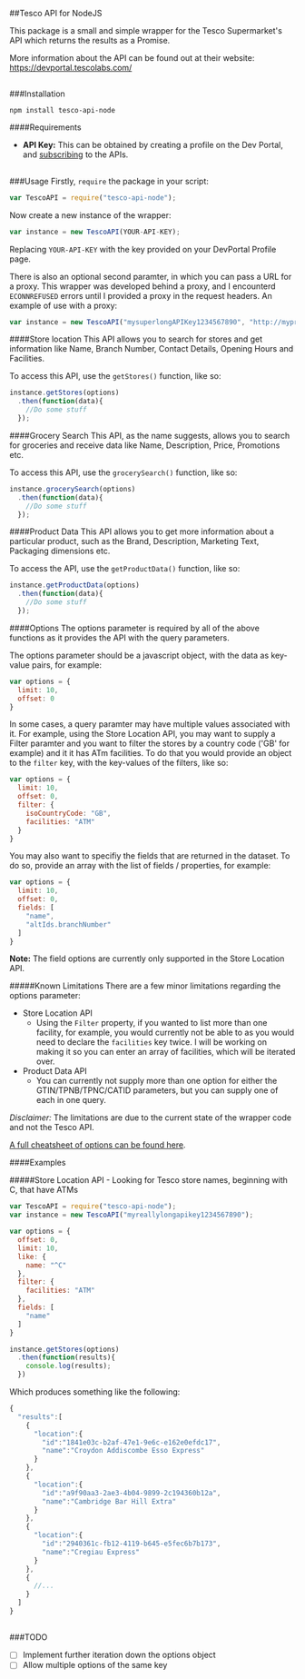 ##Tesco API for NodeJS

This package is a small and simple wrapper for the Tesco Supermarket's API which returns the results as a Promise.

More information about the API can be found out at their website: https://devportal.tescolabs.com/
##

###Installation
```
npm install tesco-api-node
```
####Requirements
- **API Key:** This can be obtained by creating a profile on the Dev Portal, and [subscribing](https://devportal.tescolabs.com/products/56c73300d73fa303ed060001) to the APIs.
##
###Usage
Firstly, `require` the package in your script:

```js
var TescoAPI = require("tesco-api-node");
```

Now create a new instance of the wrapper:

```js
var instance = new TescoAPI(YOUR-API-KEY);
```

Replacing `YOUR-API-KEY` with the key provided on your DevPortal Profile page.

There is also an optional second paramter, in which you can pass a URL for a proxy. This wrapper was developed behind a proxy,
and I encounterd `ECONNREFUSED` errors until I provided a proxy in the request headers. An example of use with a proxy:

```js
var instance = new TescoAPI("mysuperlongAPIKey1234567890", "http://myproxyaddress.com:8080");
```

####Store location
This API allows you to search for stores and get information like Name, Branch Number, Contact Details, Opening Hours and Facilities.

To access this API, use the `getStores()` function, like so:
```js
instance.getStores(options)
  .then(function(data){
    //Do some stuff
  });
```

####Grocery Search
This API, as the name suggests, allows you to search for groceries and receive data like Name, Description, Price, Promotions etc.

To access this API, use the `grocerySearch()` function, like so:
```js
instance.grocerySearch(options)
  .then(function(data){
    //Do some stuff
  });
```
####Product Data
This API allows you to get more information about a particular product, such as the Brand, Description, Marketing Text, Packaging dimensions etc.

To access the API, use the `getProductData()` function, like so:
```js
instance.getProductData(options)
  .then(function(data){
    //Do some stuff
  });
```
####Options
The options parameter is required by all of the above functions as it provides the API with the query parameters.

The options parameter should be a javascript object, with the data as key-value pairs, for example:

```js
var options = {
  limit: 10,
  offset: 0
}
```

In some cases, a query paramter may have multiple values associated with it. For example, using the Store Location API, you may want to supply a Filter paramter and you want to filter the stores by a country code ('GB' for example) and it it has ATm facilities. To do that you would provide an object to the `filter` key, with the key-values of the filters, like so:

```js
var options = {
  limit: 10,
  offset: 0,
  filter: {
    isoCountryCode: "GB",
    facilities: "ATM"
  }
}
```

You may also want to specifiy the fields that are returned in the dataset. To do so, provide an array with the list of fields / properties, for example:

```js
var options = {
  limit: 10,
  offset: 0,
  fields: [
    "name",
    "altIds.branchNumber"
  ]
}
```
**Note:** The field options are currently only supported in the Store Location API.

#####Known Limitations
There are a few minor limitations regarding the options parameter:

- Store Location API
  - Using the `Filter` property, if you wanted to list more than one facility, for example, you would currently not be able to as you would need to declare the `facilities` key twice.  I will be working on making it so you can enter an array of facilities, which will be iterated over.
- Product Data API
  - You can currently not supply more than one option for either the GTIN/TPNB/TPNC/CATID parameters, but you can supply one of each in one query.

*Disclaimer:* The limitations are due to the current state of the wrapper code and not the Tesco API.


[A full cheatsheet of options can be found here](./option-cheatsheet.md).

####Examples

#####Store Location API - Looking for Tesco store names, beginning with C, that have ATMs
```js
var TescoAPI = require("tesco-api-node");
var instance = new TescoAPI("myreallylongapikey1234567890");

var options = {
  offset: 0,
  limit: 10,
  like: {
    name: "^C"
  },
  filter: {
    facilities: "ATM"
  },
  fields: [
    "name"
  ]
}

instance.getStores(options)
  .then(function(results){
    console.log(results);
  })
```
Which produces something like the following:
```js
{
  "results":[
    {
      "location":{
        "id":"1841e03c-b2af-47e1-9e6c-e162e0efdc17",
        "name":"Croydon Addiscombe Esso Express"
      }
    },
    {
      "location":{
        "id":"a9f90aa3-2ae3-4b04-9899-2c194360b12a",
        "name":"Cambridge Bar Hill Extra"
      }
    },
    {
      "location":{
        "id":"2940361c-fb12-4119-b645-e5fec6b7b173",
        "name":"Cregiau Express"
      }
    },
    {
      //...
    }
  ]
}

```
##
###TODO
- [ ] Implement further iteration down the options object
- [ ] Allow multiple options of the same key
